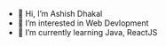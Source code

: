 - 👋 Hi, I’m Ashish Dhakal
- 👀 I’m interested in Web Devlopment
- 🌱 I’m currently learning Java, ReactJS
  
<!---
ashishdkl/ashishdkl is a ✨ special ✨ repository because its `README.md` (this file) appears on your GitHub profile.
You can click the Preview link to take a look at your changes.
--->

